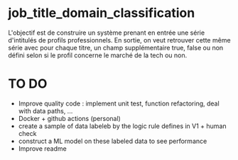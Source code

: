 # job_title_domain_classification
L'objectif est de construire un système prenant en entrée une série d'intitulés de profils professionnels. En sortie, on veut retrouver cette même série avec pour chaque titre, un champ supplémentaire true, false ou non défini selon si le profil concerne le marché de la tech ou non.

# TO DO
- Improve quality code : implement unit test, function refactoring, deal with data paths, ...
- Docker + github actions (personal)
- create a sample of data labeleb by the logic rule defines in V1 + human check 
- construct a ML model on these labeled data to see performance
- Improve readme